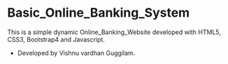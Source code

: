 # Basic_Online_Banking_System

This is a simple dynamic Online_Banking_Website developed with HTML5, CSS3, Bootstrap4 and Javascript.

   - Developed by Vishnu vardhan Guggilam.
